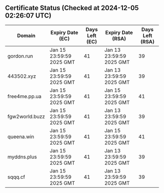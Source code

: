 ## Certificate Status (Checked at 2024-12-05 02:26:07 UTC)
| Domain | Expiry Date (EC) | Days Left (EC) | Expiry Date (RSA) | Days Left (RSA) |
|--------|-------------------|----------------|--------------------|--------------------|
| gordon.run | Jan 15 23:59:59 2025 GMT | 41 | Jan 13 23:59:59 2025 GMT | 39 |
| 443502.xyz | Jan 15 23:59:59 2025 GMT | 41 | Jan 13 23:59:59 2025 GMT | 39 |
| free4me.pp.ua | Jan 15 23:59:59 2025 GMT | 41 | Jan 15 23:59:59 2025 GMT | 41 |
| fgw2world.buzz | Jan 15 23:59:59 2025 GMT | 41 | Jan 13 23:59:59 2025 GMT | 39 |
| queena.win | Jan 15 23:59:59 2025 GMT | 41 | Jan 15 23:59:59 2025 GMT | 41 |
| myddns.plus | Jan 15 23:59:59 2025 GMT | 41 | Jan 13 23:59:59 2025 GMT | 39 |
| sqqq.cf | Jan 15 23:59:59 2025 GMT | 41 | Jan 13 23:59:59 2025 GMT | 39 |
